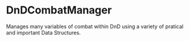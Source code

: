 # DnDCombatManager
 Manages many variables of combat within DnD using a variety of pratical and important Data Structures.
